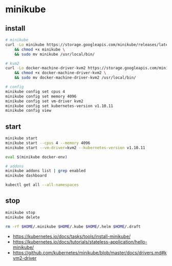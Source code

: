 # minikube

## install

```bash
# minikube
curl -Lo minikube https://storage.googleapis.com/minikube/releases/latest/minikube-linux-amd64 \
    && chmod +x minikube \
    && sudo mv minikube /usr/local/bin/

# kvm2
curl -Lo docker-machine-driver-kvm2 https://storage.googleapis.com/minikube/releases/latest/docker-machine-driver-kvm2 \
    && chmod +x docker-machine-driver-kvm2 \
    && sudo mv docker-machine-driver-kvm2 /usr/local/bin/

# config
minikube config set cpus 4
minikube config set memory 4096
minikube config set vm-driver kvm2
minikube config set kubernetes-version v1.10.11
minikube config view
```

## start

```bash
minikube start
minikube start --cpus 4 --memory 4096
minikube start --vm-driver=kvm2 --kubernetes-version v1.10.11

eval $(minikube docker-env)

# addons
minikube addons list | grep enabled
minikube dashboard

kubectl get all --all-namespaces
```

## stop

```bash
minikube stop
minikube delete

rm -rf $HOME/.minikube $HOME/.kube $HOME/.helm $HOME/.draft
```

* <https://kubernetes.io/docs/tasks/tools/install-minikube/>
* <https://kubernetes.io/docs/tutorials/stateless-application/hello-minikube/>
* <https://github.com/kubernetes/minikube/blob/master/docs/drivers.md#kvm2-driver>
